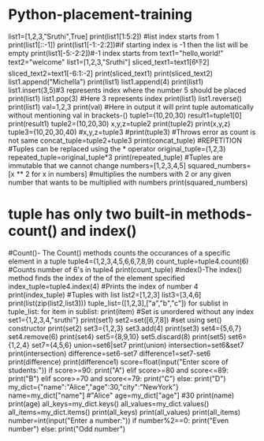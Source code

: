 # Python-placement-training
list1=[1,2,3,"Sruthi",True]
print(list1[1:5:2])
#list index starts from 1
print(list1[::-1])
print(list1[-1:-2:2])#if starting index is -1 then the list will be empty
print(list1[-5:-2:2])#-1 index starts from 
text1="hello,world!"
text2="welcome"
list1=[1,2,3,"Sruthi"]
sliced_text1=text1[6:-1:2]
sliced_text2=text1[-6:1:-2]
print(sliced_text1)
print(sliced_text2)
list1.append("Michella")
print(list1)
list1.append(4)
print(list1)
list1.insert(3,5)#3 represents index where the number 5 should be placed
print(list1)
list1.pop(3) #Here 3 represents index
print(list1)
list1.reverse()
print(list1)
val=1,2,3
print(val) #Here in output it will print tuple automatically without mentioning val in brackets-()
tuple1=(10,20,30)
result1=tuple1[0]
print(result1)
tuple2=(10,20,30)
x,y,z=tuple2
print(tuple2)
print(x,y,z)
tuple3=(10,20,30,40)
#x,y,z=tuple3
#print(tuple3) #Throws error as count is not same
concat_tuple=tuple2+tuple3
print(concat_tuple)
#REPETITION
#Tuples can be replaced using the * operator
original_tuple=(1,2,3)
repeated_tuple=original_tuple*3
print(repeated_tuple)
#Tuples are immutable that we cannot change
numbers=[1,2,3,4,5]
squared_numbers=[x ** 2 for x in numbers] #multiplies the numbers with 2 or any given  number that wants to be multiplied with numbers
print(squared_numbers)
# tuple has only two built-in methods- count() and index()
#Count()- The Count() methods counts the occurances of a specific element in a tuple
tuple4=(1,2,3,4,5,6,6,7,8,9)
count_tuple=tuple4.count(6) #Counts number of 6's in tuple4
print(count_tuple)
#index()-The index() method finds the index of the of the element specified
index_tuple=tuple4.index(4) #Prints the index of number 4
print(index_tuple)
#Tuples with list
list2=[1,2,3]
list3=[3,4,6]
print(list(zip(list2,list3)))
tuple_list=([1,2,3],["a","b","c"])
for sublist in tuple_list:
    for item in sublist:
      print(item)
#Set is unordered without any index
set1={1,2,3,4,"sruthi"}
print(set1)
set2=set([6,7,8])   #set using set() constructor
print(set2)
set3={1,2,3}
set3.add(4)
print(set3)
set4={5,6,7}
set4.remove(6)
print(set4)
set5={8,9,10}
set5.discard(8)
print(set5)
set6={1,2,4}
set7={4,5,6}
union=set6|set7
print(union)
intersection=set6&set7
print(intersection)
difference=set6-set7
difference1=set7-set6
print(difference)
print(difference1)
score=float(input("Enter score of students:"))
if score>=90:
  print("A")
elif score>=80 and score<=89:
  print("B")
elif score>=70 and score<=79:
  print("C")
else:
  print("D")
my_dict={"name":"Alice","age":30,"city":"NewYork"}
name=my_dict["name"]  #"Alice"
age=my_dict["age"]  #30
print(name)
print(age)
all_keys=my_dict.keys()
all_values=my_dict.values()
all_items=my_dict.items()
print(all_keys)
print(all_values)
print(all_items)
number=int(input("Enter a number:"))
if number%2==0:
  print("Even number")
else:
  print("Odd number")
